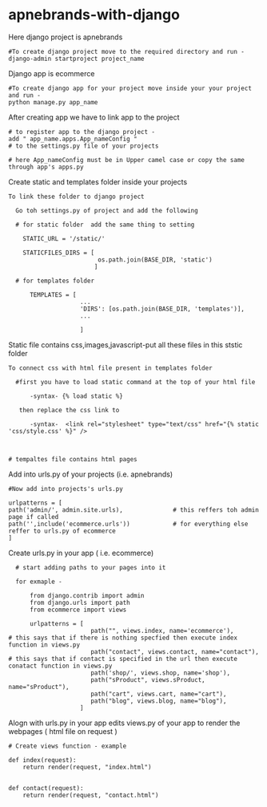 # apnebrands-with-django

Here django project is apnebrands
  
    #To create django project move to the required directory and run - 
    django-admin startproject project_name
Django app is ecommerce

    #To create django app for your project move inside your your project and run -
    python manage.py app_name
    
After creating app we have to link app to the project
    
    # to register app to the django project - 
    add " app_name.apps.App_nameConfig "
    # to the settings.py file of your projects 
    
    # here App_nameConfig must be in Upper camel case or copy the same through app's apps.py
  
  
Create static and templates folder inside your projects

    To link these folder to django project 
    
      Go toh settings.py of project and add the following 
      
      # for static folder  add the same thing to setting
      
        STATIC_URL = '/static/'
        
        STATICFILES_DIRS = [
                             os.path.join(BASE_DIR, 'static')
                            ]
                            
      # for templates folder 
      
          TEMPLATES = [
                        ...
                        'DIRS': [os.path.join(BASE_DIR, 'templates')],
                        ...
                        
                        ]
      
          
    

Static file contains css,images,javascript-put all these files in this ststic folder
          
    To connect css with html file present in templates folder
  
      #first you have to load static command at the top of your html file 
      
          -syntax- {% load static %}
        
       then replace the css link to 
        
          -syntax-  <link rel="stylesheet" type="text/css" href="{% static 'css/style.css' %}" />



    # tempaltes file contains html pages 
  
  
  
Add into  urls.py of your projects (i.e. apnebrands)
    
    #Now add into projects's urls.py 
    
    urlpatterns = [
    path('admin/', admin.site.urls),              # this reffers toh admin page if called 
    path('',include('ecommerce.urls'))            # for everything else reffer to urls.py of ecommerce 
    ]
 
  
Create urls.py in your app ( i.e. ecommerce)
  
      # start adding paths to your pages into it 
      
      for exmaple -
          
          from django.contrib import admin
          from django.urls import path
          from ecommerce import views

          urlpatterns = [
                           path("", views.index, name='ecommerce'),                  # this says that if there is nothing specfied then execute index function in views.py
                           path("contact", views.contact, name="contact"),           # this says that if contact is specified in the url then execute conatact function in views.py
                           path('shop/', views.shop, name='shop'),
                           path("sProduct", views.sProduct, name="sProduct"),
                           path("cart", views.cart, name="cart"),
                           path("blog", views.blog, name="blog"),
                        ]
    
    
Alogn with urls.py in your app edits views.py of your app to render the webpages ( html file on request ) 

    # Create views function - example 
    
    def index(request):
        return render(request, "index.html")


    def contact(request):
        return render(request, "contact.html")
    
      




